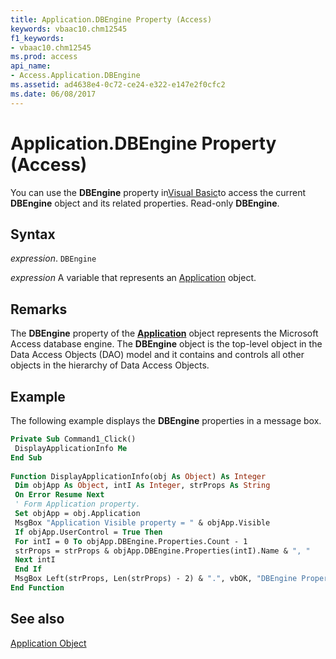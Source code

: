 ```yaml
---
title: Application.DBEngine Property (Access)
keywords: vbaac10.chm12545
f1_keywords:
- vbaac10.chm12545
ms.prod: access
api_name:
- Access.Application.DBEngine
ms.assetid: ad4638e4-0c72-ce24-e322-e147e2f0cfc2
ms.date: 06/08/2017
---
```



# Application.DBEngine Property (Access)

You can use the  **DBEngine** property in[Visual Basic](../access/Concepts/Settings/set-properties-by-using-visual-basic.md)to access the current  **DBEngine** object and its related properties. Read-only **DBEngine**.


## Syntax

 _expression_. `DBEngine`

 _expression_ A variable that represents an [Application](./Access.Application.md) object.


## Remarks

The  **DBEngine** property of the **[Application](Access.Application.md)** object represents the Microsoft Access database engine. The **DBEngine** object is the top-level object in the Data Access Objects (DAO) model and it contains and controls all other objects in the hierarchy of Data Access Objects.


## Example

The following example displays the  **DBEngine** properties in a message box.


```vb
Private Sub Command1_Click() 
 DisplayApplicationInfo Me 
End Sub 
 
Function DisplayApplicationInfo(obj As Object) As Integer 
 Dim objApp As Object, intI As Integer, strProps As String 
 On Error Resume Next 
 ' Form Application property. 
 Set objApp = obj.Application 
 MsgBox "Application Visible property = " & objApp.Visible 
 If objApp.UserControl = True Then 
 For intI = 0 To objApp.DBEngine.Properties.Count - 1 
 strProps = strProps & objApp.DBEngine.Properties(intI).Name & ", " 
 Next intI 
 End If 
 MsgBox Left(strProps, Len(strProps) - 2) & ".", vbOK, "DBEngine Properties" 
End Function
```


## See also


[Application Object](Access.Application.md)

